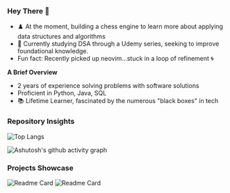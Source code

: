 ### Hey There 👋

-  ♟️ At the moment, building a chess engine to learn more about applying data structures and algorithms
- 🧩 Currently studying DSA through a Udemy series, seeking to improve foundational knowledge. 
- Fun fact: Recently picked up neovim...stuck in a loop of refinement 🌀

**A Brief Overview**
 - 2 years of experience solving problems with software solutions
 - Proficient in Python, Java, SQL
 - 📚 Lifetime Learner, fascinated by the numerous "black boxes" in tech

### Repository Insights

![Top Langs](https://github-readme-stats.vercel.app/api/top-langs/?username=bbulls14&hide=jupyter%20notebook,procfile,lua,shell&layout=compact)

![Ashutosh's github activity graph](https://github-readme-activity-graph.vercel.app/graph?username=bbulls14&theme=nord&radius=10&height=280)

### Projects Showcase
![Readme Card](https://github-readme-stats.vercel.app/api/pin/?username=bbulls14&repo=2-opt_travelling_salesman)
![Readme Card](https://github-readme-stats.vercel.app/api/pin/?username=bbulls14&repo=svd_book_recommender)
